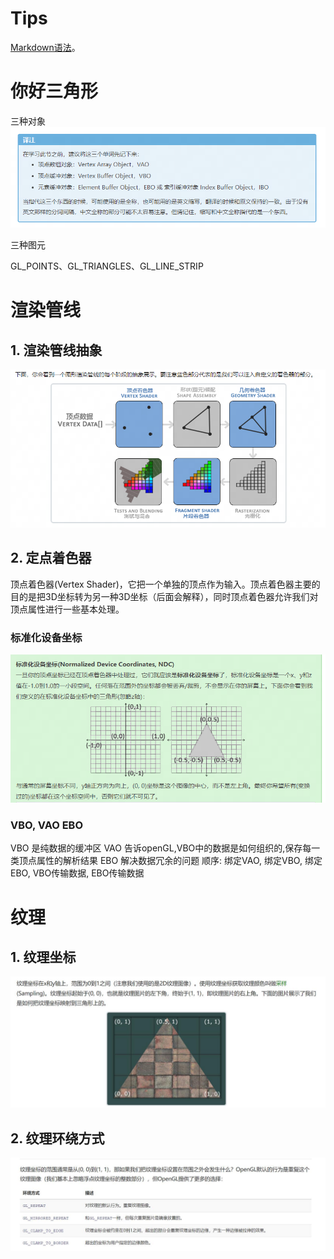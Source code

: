 # Tips
[Markdown语法](https://markdown.com.cn/basic-syntax/links.html)。

# 你好三角形

三种对象
![这是图片](/img/三种对象.png "三种对象")

三种图元

GL_POINTS、GL_TRIANGLES、GL_LINE_STRIP

# 渲染管线
## 1. 渲染管线抽象
![](/img/渲染管线.png "Magic Gardens")

## 2. 定点着色器
顶点着色器(Vertex Shader)，它把一个单独的顶点作为输入。顶点着色器主要的目的是把3D坐标转为另一种3D坐标（后面会解释），同时顶点着色器允许我们对顶点属性进行一些基本处理。

### 标准化设备坐标
![](/img/NDC标准化设备坐标.png "标准化设备坐标")

### VBO, VAO EBO
VBO 是纯数据的缓冲区
VAO 告诉openGL,VBO中的数据是如何组织的,保存每一类顶点属性的解析结果
EBO 解决数据冗余的问题
顺序: 绑定VAO, 绑定VBO, 绑定EBO, VBO传输数据, EBO传输数据

# 纹理

## 1. 纹理坐标
![](/img/纹理坐标.jpg "纹理坐标")

## 2. 纹理环绕方式
![](/img/纹理环绕方式.jpg "纹理环绕方式")